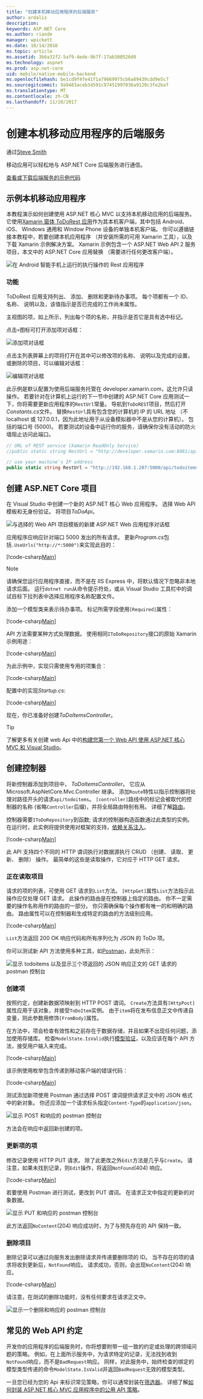 ```yaml
---
title: "创建本机移动应用程序的后端服务"
author: ardalis
description: 
keywords: ASP.NET Core
ms.author: riande
manager: wpickett
ms.date: 10/14/2016
ms.topic: article
ms.assetid: 3b6a32f2-5af9-4ede-9b7f-17ab300526d0
ms.technology: aspnet
ms.prod: asp.net-core
uid: mobile/native-mobile-backend
ms.openlocfilehash: be1cd9f4fe41f1a79669975cb6a89439cdd9e5c7
ms.sourcegitcommit: 9a9483aceb34591c97451997036a9120c3fe2baf
ms.translationtype: MT
ms.contentlocale: zh-CN
ms.lasthandoff: 11/10/2017
---
```

# <a name="creating-backend-services-for-native-mobile-applications"></a>创建本机移动应用程序的后端服务

通过[Steve Smith](https://ardalis.com/)

移动应用可以轻松地与 ASP.NET Core 后端服务进行通信。

[查看或下载后端服务的示例代码](https://github.com/aspnet/Docs/tree/master/aspnetcore/mobile/native-mobile-backend/sample)

## <a name="the-sample-native-mobile-app"></a>示例本机移动应用程序

本教程演示如何创建使用 ASP.NET 核心 MVC 以支持本机移动应用的后端服务。 它使用[Xamarin 窗体 ToDoRest 应用](https://developer.xamarin.com/guides/xamarin-forms/web-services/consuming/rest/)作为其本机客户端，其中包括 Android、 iOS、 Windows 通用和 Window Phone 设备的单独本机客户端。 你可以遵循链接本教程中，若要创建本机应用程序 （并安装所需的可用 Xamarin 工具），以及下载 Xamarin 示例解决方案。 Xamarin 示例包含一个 ASP.NET Web API 2 服务项目，本文中的 ASP.NET Core 应用替换 （需要进行任何更改客户端）。

![在 Android 智能手机上运行的执行操作的 Rest 应用程序](native-mobile-backend/_static/todo-android.png)

### <a name="features"></a>功能

ToDoRest 应用支持列出、 添加、 删除和更新待办事项。 每个项都有一个 ID、 名称、 说明以及，该值指示是否已完成的工作尚未属性。

主视图的项，如上所示，列出每个项的名称，并指示是否它是具有选中标记。

点击`+`图标可打开添加项对话框：

![添加项对话框](native-mobile-backend/_static/todo-android-new-item.png)

点击主列表屏幕上的项将打开在其中可以修改项的名称、 说明以及完成的设置，或删除的项目，可以编辑对话框：

![编辑项对话框](native-mobile-backend/_static/todo-android-edit-item.png)

此示例是默认配置为使用后端服务托管在 developer.xamarin.com，这允许只读操作。 若要针对在计算机上运行的下一节中创建的 ASP.NET Core 应用测试一下，你将需要更新应用程序的`RestUrl`常量。 导航到`ToDoREST`项目，然后打开*Constants.cs*文件。 替换`RestUrl`具有包含您的计算机的 IP 的 URL 地址 （不 localhost 或 127.0.0.1，因为此地址用于从设备模拟器中不是从您的计算机）。 包括的端口号 (5000)。 若要测试的设备中运行你的服务，请确保你没有活动的防火墙阻止访问此端口。

```csharp
// URL of REST service (Xamarin ReadOnly Service)
//public static string RestUrl = "http://developer.xamarin.com:8081/api/todoitems{0}";

// use your machine's IP address
public static string RestUrl = "http://192.168.1.207:5000/api/todoitems/{0}";
```

## <a name="creating-the-aspnet-core-project"></a>创建 ASP.NET Core 项目

在 Visual Studio 中创建一个新的 ASP.NET 核心 Web 应用程序。 选择 Web API 模板和无身份验证。 将项目*ToDoApi*。

![与选择的 Web API 项目模板的新建 ASP.NET Web 应用程序对话框](native-mobile-backend/_static/web-api-template.png)

应用程序应响应针对端口 5000 发出的所有请求。 更新*Program.cs*包括`.UseUrls("http://*:5000")`来实现此目的：

[!code-csharp[Main](native-mobile-backend/sample/ToDoApi/src/ToDoApi/Program.cs?range=10-16&highlight=3)]

> [!NOTE]
> 请确保您运行应用程序直接，而不是在 IIS Express 中，将默认情况下忽略非本地请求后面。 运行`dotnet run`从命令提示符处，或从 Visual Studio 工具栏中的调试目标下拉列表中选择应用程序名称配置文件。

添加一个模型类来表示待办事项。 标记所需字段使用`[Required]`属性：

[!code-csharp[Main](native-mobile-backend/sample/ToDoApi/src/ToDoApi/Models/ToDoItem.cs)]

API 方法需要某种方式处理数据。 使用相同`IToDoRepository`接口的原始 Xamarin 示例用途：

[!code-csharp[Main](native-mobile-backend/sample/ToDoApi/src/ToDoApi/Interfaces/IToDoRepository.cs)]

为此示例中，实现只需使用专用的项集合：

[!code-csharp[Main](native-mobile-backend/sample/ToDoApi/src/ToDoApi/Services/ToDoRepository.cs)]

配置中的实现*Startup.cs*:

[!code-csharp[Main](native-mobile-backend/sample/ToDoApi/src/ToDoApi/Startup.cs?highlight=6&range=29-35)]

现在，你已准备好创建*ToDoItemsController*。

> [!TIP]
> 了解更多有关创建 web Api 中的[构建您第一个 Web API 使用 ASP.NET 核心 MVC 和 Visual Studio](../tutorials/first-web-api.md)。

## <a name="creating-the-controller"></a>创建控制器

将新控制器添加到项目中， *ToDoItemsController*。 它应从 Microsoft.AspNetCore.Mvc.Controller 继承。 添加`Route`特性以指示控制器将处理对路径开头的请求`api/todoitems`。 `[controller]`路线中的标记会被取代的控制器的名称 (省略`Controller`后缀)，并将全局路由特别有用。 详细了解[路由](../fundamentals/routing.md)。

控制器需要`IToDoRepository`到函数; 请求的控制器构造函数通过此类型的实例。 在运行时，此实例将提供使用对框架的支持，[依赖关系注入](../fundamentals/dependency-injection.md)。

[!code-csharp[Main](native-mobile-backend/sample/ToDoApi/src/ToDoApi/Controllers/ToDoItemsController.cs?range=1-17&highlight=9,14)]

此 API 支持四个不同的 HTTP 谓词执行对数据源执行 CRUD （创建、 读取、 更新、 删除） 操作。 最简单的这些是读取操作，它对应于 HTTP GET 请求。

### <a name="reading-items"></a>正在读取项目

请求的项的列表，可使用 GET 请求到`List`方法。 `[HttpGet]`属性`List`方法指示此操作应仅处理 GET 请求。 此操作的路由是在控制器上指定的路由。 你不一定需要的操作名称用作的路由的一部分。 你只需确保每个操作都有唯一的和明确的路由。 路由属性可以在控制器和生成特定的路由的方法级别应用。

[!code-csharp[Main](native-mobile-backend/sample/ToDoApi/src/ToDoApi/Controllers/ToDoItemsController.cs?range=19-23)]

`List`方法返回 200 OK 响应代码和所有序列化为 JSON 的 ToDo 项。

你可以测试新 API 方法使用多种工具，如[Postman](https://www.getpostman.com/docs/)，此处所示：

![显示 todoitems 以及显示三个项返回的 JSON 响应正文的 GET 请求的 postman 控制台](native-mobile-backend/_static/postman-get.png)

### <a name="creating-items"></a>创建项

按照约定，创建新数据项映射到 HTTP POST 谓词。 `Create`方法具有`[HttpPost]`属性应用于该对象，并接受`ToDoItem`实例。 由于`item`将在发布信息正文中传递自变量，则此参数用修饰`[FromBody]`属性。

在方法中，项会检查有效性和之前存在于数据存储，并且如果不出现任何问题，添加使用存储库。 检查`ModelState.IsValid`执行[模型验证](../mvc/models/validation.md)，以及应该在每个 API 方法，接受用户输入来完成。

[!code-csharp[Main](native-mobile-backend/sample/ToDoApi/src/ToDoApi/Controllers/ToDoItemsController.cs?range=25-46)]

该示例使用枚举包含传递到移动客户端的错误代码：

[!code-csharp[Main](native-mobile-backend/sample/ToDoApi/src/ToDoApi/Controllers/ToDoItemsController.cs?range=91-99)]

测试添加新项使用 Postman 通过选择 POST 谓词提供请求正文中的 JSON 格式中的新对象。 你还应添加一个请求标头指定`Content-Type`的`application/json`。

![显示 POST 和响应的 postman 控制台](native-mobile-backend/_static/postman-post.png)

方法会在响应中返回新创建的项。

### <a name="updating-items"></a>更新项的项

修改记录使用 HTTP PUT 请求。 除了此更改之外`Edit`方法是几乎与`Create`。 请注意，如果未找到记录，则`Edit`操作，将返回`NotFound`(404) 响应。

[!code-csharp[Main](native-mobile-backend/sample/ToDoApi/src/ToDoApi/Controllers/ToDoItemsController.cs?range=48-69)]

若要使用 Postman 进行测试，更改到 PUT 谓词。 在请求正文中指定的更新的对象数据。

![显示 PUT 和响应的 postman 控制台](native-mobile-backend/_static/postman-put.png)

此方法返回`NoContent`(204) 响应成功时，为了与预先存在的 API 保持一致。

### <a name="deleting-items"></a>删除项目

删除记录可以通过向服务发出删除请求并传递要删除项的 ID。 当不存在的项的请求将收到更新后，`NotFound`响应。 请求成功，否则，会出现`NoContent`(204) 响应。

[!code-csharp[Main](native-mobile-backend/sample/ToDoApi/src/ToDoApi/Controllers/ToDoItemsController.cs?range=71-88)]

请注意，在测试的删除功能时，没有任何要求在请求正文中。

![显示一个删除和响应的 postman 控制台](native-mobile-backend/_static/postman-delete.png)

## <a name="common-web-api-conventions"></a>常见的 Web API 约定

开发你的应用程序的后端服务时，你将想要附带一组一致的约定或处理的跨领域问题的策略。 例如，在上面所示服务中，为请求特定的记录，无法找到收到`NotFound`响应，而不是`BadRequest`响应。 同样，对此服务中，始终检查的绑定的模型类型传递的命令`ModelState.IsValid`并返回`BadRequest`无效的模型类型。

一旦您已经为您的 Api 来标识常见策略，你可以通常封装在[筛选器](../mvc/controllers/filters.md)。 详细了解[如何封装 ASP.NET 核心 MVC 应用程序中的公用 API 策略](https://msdn.microsoft.com/magazine/mt767699.aspx)。
